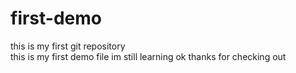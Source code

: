 # first-demo
this is my first git repository
<br>
this is my first demo file im still learning
ok thanks for checking out
